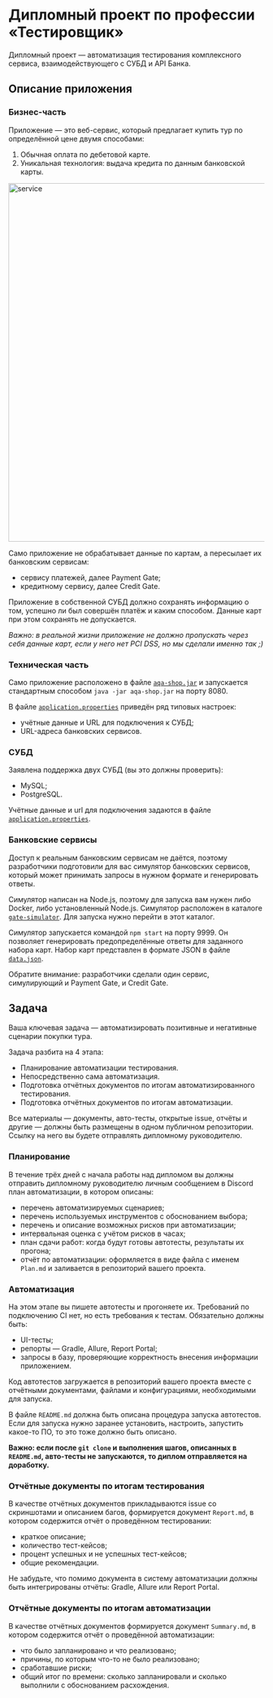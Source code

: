 # Дипломный проект по профессии «Тестировщик»
Дипломный проект — автоматизация тестирования комплексного сервиса, взаимодействующего с СУБД и API Банка.
## Описание приложения
### Бизнес-часть
Приложение — это веб-сервис, который предлагает купить тур по определённой цене двумя способами:
1. Обычная оплата по дебетовой карте.
2. Уникальная технология: выдача кредита по данным банковской карты.
<img width="705" alt="service" src="https://user-images.githubusercontent.com/73254081/234392428-28793606-944d-4c62-9729-abc96e8d317a.png">

Само приложение не обрабатывает данные по картам, а пересылает их банковским сервисам:  

- сервису платежей, далее Payment Gate;  
- кредитному сервису, далее Credit Gate.  

Приложение в собственной СУБД должно сохранять информацию о том, успешно ли был совершён платёж и каким способом. Данные карт при этом сохранять не допускается.

_Важно: в реальной жизни приложение не должно пропускать через себя данные карт, если у него нет PCI DSS, но мы сделали именно так ;)_

### Техническая часть
Само приложение расположено в файле [`aqa-shop.jar`](https://github.com/Anna-grr/Diploma/blob/master/artifacts/aqa-shop.jar) и запускается стандартным способом `java -jar aqa-shop.jar` на порту 8080.

В файле [`application.properties`](https://github.com/Anna-grr/Diploma/blob/master/application.properties) приведён ряд типовых настроек:  

- учётные данные и URL для подключения к СУБД;  
- URL-адреса банковских сервисов.  

### СУБД
Заявлена поддержка двух СУБД (вы это должны проверить):  

- MySQL;
- PostgreSQL. 

Учётные данные и url для подключения задаются в файле [`application.properties`](https://github.com/Anna-grr/Diploma/blob/master/application.properties).

### Банковские сервисы
Доступ к реальным банковским сервисам не даётся, поэтому разработчики подготовили для вас симулятор банковских сервисов, который может принимать запросы в нужном формате и генерировать ответы.  

Симулятор написан на Node.js, поэтому для запуска вам нужен либо Docker, либо установленный Node.js. Симулятор расположен в каталоге [`gate-simulator`](https://github.com/Anna-grr/Diploma/tree/master/artifacts/gate-simulator). Для запуска нужно перейти в этот каталог.  

Симулятор запускается командой `npm start` на порту 9999. Он позволяет генерировать предопределённые ответы для заданного набора карт. Набор карт представлен в формате JSON в файле [`data.json`](https://github.com/Anna-grr/Diploma/blob/master/artifacts/gate-simulator/data.json).  

Обратите внимание: разработчики сделали один сервис, симулирующий и Payment Gate, и Credit Gate.  

## Задача
Ваша ключевая задача — автоматизировать позитивные и негативные сценарии покупки тура.  

Задача разбита на 4 этапа:  

- Планирование автоматизации тестирования.  
- Непосредственно сама автоматизация.  
- Подготовка отчётных документов по итогам автоматизированного тестирования.  
- Подготовка отчётных документов по итогам автоматизации.  

Все материалы — документы, авто-тесты, открытые issue, отчёты и другие — должны быть размещены в одном публичном репозитории. Ссылку на него вы будете отправлять дипломному руководителю.

### Планирование
В течение трёх дней с начала работы над дипломом вы должны отправить дипломному руководителю личным сообщением в Discord план автоматизации, в котором описаны:

- перечень автоматизируемых сценариев;  
- перечень используемых инструментов с обоснованием выбора;  
- перечень и описание возможных рисков при автоматизации;  
- интервальная оценка с учётом рисков в часах;  
- план сдачи работ: когда будут готовы автотесты, результаты их прогона;  
- отчёт по автоматизации: оформляется в виде файла с именем `Plan.md` и заливается в репозиторий вашего проекта.  

### Автоматизация
На этом этапе вы пишете автотесты и прогоняете их. Требований по подключению CI нет, но есть требования к тестам. Обязательно должны быть:

- UI-тесты;  
- репорты — Gradle, Allure, Report Portal;  
- запросы в базу, проверяющие корректность внесения информации приложением.  

Код автотестов загружается в репозиторий вашего проекта вместе с отчётными документами, файлами и конфигурациями, необходимыми для запуска.

В файле `README.md` должна быть описана процедура запуска автотестов. Если для запуска нужно заранее установить, настроить, запустить какое-то ПО, то это тоже должно быть описано.

**Важно: если после `git clone` и выполнения шагов, описанных в `README.md`, авто-тесты не запускаются, то диплом отправляется на доработку.**  

### Отчётные документы по итогам тестирования
В качестве отчётных документов прикладываются issue со скриншотами и описанием багов, формируется документ `Report.md`, в котором содержится отчёт о проведённом тестировании:

- краткое описание;  
- количество тест-кейсов;  
- процент успешных и не успешных тест-кейсов;  
- общие рекомендации.  
 
Не забудьте, что помимо документа в систему автоматизации должны быть интегрированы отчёты: Gradle, Allure или Report Portal. 

### Отчётные документы по итогам автоматизации
В качестве отчётных документов формируется документ `Summary.md`, в котором содержится отчёт о проведённой автоматизации:

- что было запланировано и что реализовано;  
- причины, по которым что-то не было реализовано;  
- сработавшие риски;  
- общий итог по времени: сколько запланировали и сколько выполнили с обоснованием расхождения.  


